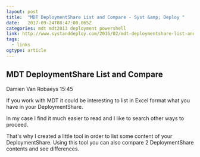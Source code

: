 ```yaml
---
layout: post 
title:  "MDT DeploymentShare List and Compare - Syst &amp; Deploy " 
date:   2017-09-24T08:47:00.065Z 
categories: mdt mdt2013 deployment powershell
link: http://www.systanddeploy.com/2016/02/mdt-deploymentshare-list-and-compare.html 
tags:
  - links
ogtype: article 
---
```


## MDT DeploymentShare List and Compare

 Damien Van Robaeys   15:45 
 
If you work with MDT it could be interesting to list in Excel format what you have in your DeploymentShare. 

In my case I find it much easier to read and I like to search other ways to proceed.

That's why I created a little tool in order to list some content of your DeploymentShare.
Using this tool you can also compare 2 DeploymentShare contents and see differences.
